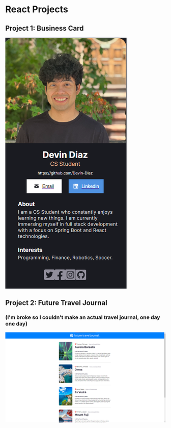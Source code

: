 # React Projects

## Project 1: Business Card
<img src="Outputs/business-card.png" />

## Project 2: Future Travel Journal
### (I'm broke so I couldn't make an actual travel journal, one day one day)
<img src="Outputs/project_2.png" />
